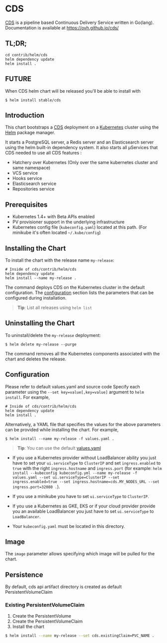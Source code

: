 # CDS

[CDS](https://github.com/ovh/cds) is a pipeline based Continuous Delivery Service written in Go(lang).
Documentation is available at https://ovh.github.io/cds/

## TL;DR;

```console
cd contrib/helm/cds
helm dependency update
helm install .
```


## FUTURE

When CDS helm chart will be released you'll be able to install with
```console
$ helm install stable/cds
```

## Introduction

This chart bootstraps a [CDS](https://github.com/ovh/cds) deployment on a [Kubernetes](http://kubernetes.io) cluster using the [Helm](https://helm.sh) package manager.

It starts a PostgreSQL server, a Redis server and an Elasticsearch server using the helm built-in dependency system. It also starts all µServices that CDS needed to use all CDS features :

+ Hatchery over Kubernetes (Only over the same kubernetes cluster and same namespace)
+ VCS service
+ Hooks service
+ Elasticsearch service
+ Repositories service

## Prerequisites

- Kubernetes 1.4+ with Beta APIs enabled
- PV provisioner support in the underlying infrastructure
- Kubernetes config file (`kubeconfig.yaml`) located at this path. (For minikube it's often located `~/.kube/config`)

## Installing the Chart

To install the chart with the release name `my-release`:

```console
# Inside of cds/contrib/helm/cds
helm dependency update
helm install --name my-release . 
```

The command deploys CDS on the Kubernetes cluster in the default configuration. The [configuration](#configuration) section lists the parameters that can be configured during installation.

> **Tip**: List all releases using `helm list`

## Uninstalling the Chart

To uninstall/delete the `my-release` deployment:

```console
$ helm delete my-release --purge
```

The command removes all the Kubernetes components associated with the chart and deletes the release.

## Configuration

Please refer to default values.yaml and source code
Specify each parameter using the `--set key=value[,key=value]` argument to `helm install`. For example,

```console
# Inside of cds/contrib/helm/cds
helm dependency update
helm install .
```

Alternatively, a YAML file that specifies the values for the above parameters can be provided while installing the chart. For example,

```console
$ helm install --name my-release -f values.yaml .
```

> **Tip**: You can use the default [values.yaml](values.yaml)

+ If you use a Kubernetes provider without LoadBalancer ability you just have to set your `ui.serviceType` to `ClusterIP` and set `ingress.enabled` to `true` with the right `ingress.hostname` and `ingress.port` (for example: `helm install --kubeconfig kubeconfig.yml --name my-release -f values.yaml --set ui.serviceType=ClusterIP --set ingress.enabled=true --set ingress.hostname=cds.MY_NODES_URL --set ingress.port=32080 .`).

+ If you use a minikube you have to set `ui.serviceType` to `ClusterIP`.

+ If you use a Kubernetes as GKE, EKS or if your cloud provider provide you an available LoadBalancer you just have to set `ui.serviceType` to `LoadBalancer`.

+ Your `kubeconfig.yaml` must be located in this directory.

## Image

The `image` parameter allows specifying which image will be pulled for the chart.

## Persistence

By default, cds api artifact directory is created as default PersistentVolumeClaim

### Existing PersistentVolumeClaim

1. Create the PersistentVolume
1. Create the PersistentVolumeClaim
1. Install the chart

```bash
$ helm install --name my-release --set cds.existingClaim=PVC_NAME .
```

